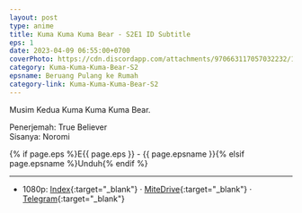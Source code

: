 ```yaml
---
layout: post
type: anime
title: Kuma Kuma Kuma Bear - S2E1 ID Subtitle
eps: 1
date: 2023-04-09 06:55:00+0700
coverPhoto: https://cdn.discordapp.com/attachments/970663117057032232/1094407151956537344/mpv-shot0236.jpg
category: Kuma-Kuma-Kuma-Bear-S2
epsname: Beruang Pulang ke Rumah
category-link: Kuma-Kuma-Kuma-Bear-S2
---
```


Musim Kedua Kuma Kuma Kuma Bear.

Penerjemah: True Believer<br>
Sisanya: Noromi

{% if page.eps %}E{{ page.eps }} - {{ page.epsname }}{% elsif page.epsname %}Unduh{% endif %}

---
- 1080p: [Index](https://bit.ly/3mnk3g3){:target="_blank"} &middot; [MiteDrive](https://mitedrive.my.id/view/598YVj){:target="_blank"} &middot; [Telegram](https://t.me/a1fansubweeklies/272){:target="_blank"}